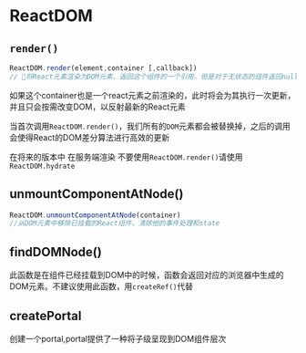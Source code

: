 # ReactDOM

## `render()`

```javascript
ReactDOM.render(element,container [,callback])
// 将React元素渲染为DOM元素，返回这个组件的一个引用，但是对于无状态的组件返回null
```

如果这个container也是一个react元素之前渲染的，此时将会为其执行一次更新，并且只会按需改变DOM，以反射最新的React元素

当首次调用`ReactDOM.render()`，我们所有的`DOM`元素都会被替换掉，之后的调用会使得React的DOM差分算法进行高效的更新

在将来的版本中  在服务端渲染 不要使用`ReactDOM.render()`请使用`ReactDOM.hydrate`

## unmountComponentAtNode()

```javascript
ReactDOM.unmountComponentAtNode(container)
//从DOM元素中移除已挂载的React组件，清除他的事件处理和state
```


## findDOMNode()

此函数是在组件已经挂载到DOM中的时候，函数会返回对应的浏览器中生成的DOM元素。不建议使用此函数，用`createRef()`代替

## createPortal
创建一个portal,portal提供了一种将子级呈现到DOM组件层次
